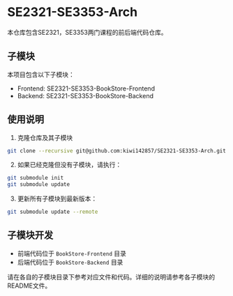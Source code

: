 # SE2321-SE3353-Arch

本仓库包含SE2321，SE3353两门课程的前后端代码仓库。

## 子模块

本项目包含以下子模块：
- Frontend: SE2321-SE3353-BookStore-Frontend
- Backend: SE2321-SE3353-BookStore-Backend

## 使用说明

1. 克隆仓库及其子模块
```bash
git clone --recursive git@github.com:kiwi142857/SE2321-SE3353-Arch.git
```

2. 如果已经克隆但没有子模块，请执行：
```bash
git submodule init
git submodule update
```

3. 更新所有子模块到最新版本：
```bash
git submodule update --remote
```

## 子模块开发

- 前端代码位于 `BookStore-Frontend` 目录
- 后端代码位于 `BookStore-Backend` 目录

请在各自的子模块目录下参考对应文件和代码。详细的说明请参考各子模块的README文件。